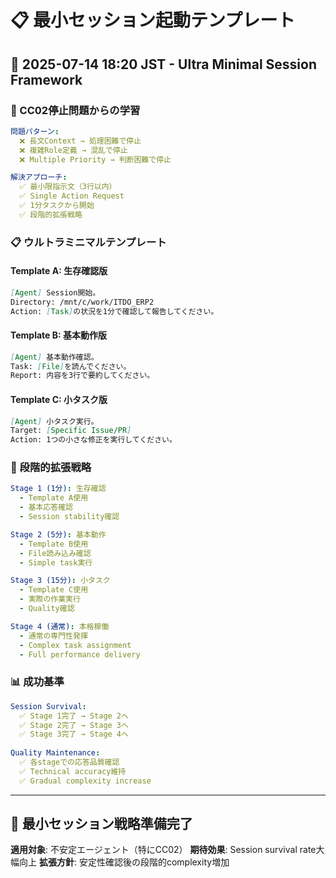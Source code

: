 # 📋 最小セッション起動テンプレート

## 📅 2025-07-14 18:20 JST - Ultra Minimal Session Framework

### 🎯 CC02停止問題からの学習

```yaml
問題パターン:
  ❌ 長文Context → 処理困難で停止
  ❌ 複雑Role定義 → 混乱で停止  
  ❌ Multiple Priority → 判断困難で停止

解決アプローチ:
  ✅ 最小限指示文（3行以内）
  ✅ Single Action Request
  ✅ 1分タスクから開始
  ✅ 段階的拡張戦略
```

### 📋 ウルトラミニマルテンプレート

#### Template A: 生存確認版
```markdown
[Agent] Session開始。
Directory: /mnt/c/work/ITDO_ERP2
Action: [Task]の状況を1分で確認して報告してください。
```

#### Template B: 基本動作版
```markdown
[Agent] 基本動作確認。
Task: [File]を読んでください。
Report: 内容を3行で要約してください。
```

#### Template C: 小タスク版
```markdown
[Agent] 小タスク実行。
Target: [Specific Issue/PR]
Action: 1つの小さな修正を実行してください。
```

### 🔄 段階的拡張戦略

```yaml
Stage 1 (1分): 生存確認
  - Template A使用
  - 基本応答確認
  - Session stability確認

Stage 2 (5分): 基本動作
  - Template B使用  
  - File読み込み確認
  - Simple task実行

Stage 3 (15分): 小タスク
  - Template C使用
  - 実際の作業実行
  - Quality確認

Stage 4 (通常): 本格稼働
  - 通常の専門性発揮
  - Complex task assignment
  - Full performance delivery
```

### 📊 成功基準

```yaml
Session Survival:
  ✅ Stage 1完了 → Stage 2へ
  ✅ Stage 2完了 → Stage 3へ
  ✅ Stage 3完了 → Stage 4へ
  
Quality Maintenance:
  ✅ 各stageでの応答品質確認
  ✅ Technical accuracy維持
  ✅ Gradual complexity increase
```

---

## 🚀 最小セッション戦略準備完了

**適用対象**: 不安定エージェント（特にCC02）
**期待効果**: Session survival rate大幅向上
**拡張方針**: 安定性確認後の段階的complexity増加